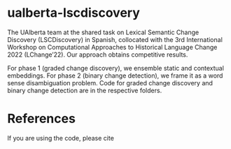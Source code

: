 # ualberta-lscdiscovery

The UAlberta team at the shared task on Lexical Semantic Change Discovery (LSCDiscovery) in Spanish, collocated with the 3rd International Workshop on Computational Approaches to Historical Language Change 2022 (LChange’22).
Our approach obtains competitive results.

For phase 1 (graded change discovery), we ensemble static and contextual embeddings.
For phase 2 (binary change detection), we frame it as a word sense disambiguation problem.
Code for graded change discovery and binary change detection are in the respective folders.

# References

If you are using the code, please cite

```
```
